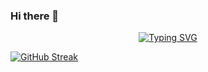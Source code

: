 ### Hi there 👋  

<p align="center">
<a href="https://git.io/typing-svg"><img src="https://readme-typing-svg.demolab.com?font=Fira+Code&pause=1000&color=800080&width=435&lines=Front-End+Web+developer;Always+learning+new+things;Welcome+to+my+code+world" alt="Typing SVG" /></a>
  </p>

  [![GitHub Streak](https://streak-stats.demolab.com?user=ikhodabande&theme=vue-dark)](https://git.io/streak-stats)

